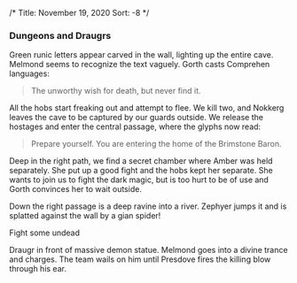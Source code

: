 /*
Title: November 19, 2020
Sort: -8
*/

### Dungeons and Draugrs

Green runic letters appear carved in the wall, lighting up the entire cave. Melmond seems to recognize the text vaguely. Gorth casts Comprehen languages:

> The unworthy wish for death, but never find it.

All the hobs start freaking out and attempt to flee. We kill two, and Nokkerg leaves the cave to be captured by our guards outside. We release the hostages and enter the central passage, where the glyphs now read:

> Prepare yourself. You are entering the home of the Brimstone Baron.

Deep in the right path, we find a secret chamber where Amber was held separately. She put up a good fight and the hobs kept her separate. She wants to join us to fight the dark magic, but is too hurt to be of use and Gorth convinces her to wait outside.

Down the right passage is a deep ravine into a river. Zephyer jumps it and is splatted against the wall by a gian spider!

Fight some undead

Draugr in front of massive demon statue. Melmond goes into a divine trance and charges. The team wails on him until Presdove fires the killing blow through his ear.